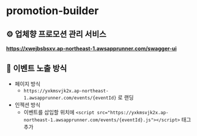 # promotion-builder

## ⚙️ 업체향 프로모션 관리 서비스

**https://xwejbsbsxv.ap-northeast-1.awsapprunner.com/swagger-ui**

## 📔 이벤트 노출 방식

- 페이지 방식
  - `https://yxkmsvjk2x.ap-northeast-1.awsapprunner.com/events/{eventId}` 로 랜딩
- 인젝션 방식
  - 이벤트를 삽입할 위치에 `<script src="https://yxkmsvjk2x.ap-northeast-1.awsapprunner.com/events/{eventId}.js"></script>` 태그 추가
